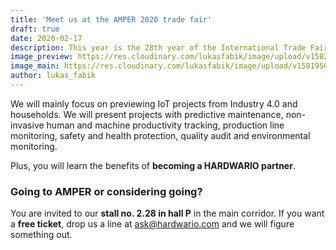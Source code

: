 ```yaml
---
title: 'Meet us at the AMPER 2020 trade fair'
draft: true
date: 2020-02-17
description: This year is the 28th year of the International Trade Fair of Electrotechnics, Energetics, Automation, Communication, Lighting and Security Technologies. Just like in previous years, HARDWARIO will be there.
image_preview: https://res.cloudinary.com/lukasfabik/image/upload/v1582032375/events/logo_amper2020_ctverec.png
image_main: https://res.cloudinary.com/lukasfabik/image/upload/v1581950249/blog/wide_placeholder.jpg
author: lukas_fabik
---
```


We will mainly focus on previewing IoT projects from Industry 4.0 and households. We will present projects with predictive maintenance, non-invasive human and machine productivity tracking, production line monitoring, safety and health protection, quality audit and environmental monitoring.

Plus, you will learn the benefits of **becoming a HARDWARIO partner**.

### Going to AMPER or considering going?

You are invited to our **stall no. 2.28 in hall P** in the main corridor. If you want a **free ticket**, drop us a line at [ask@hardwario.com](mailto:ask@hardwrio.com) and we will figure something out.
